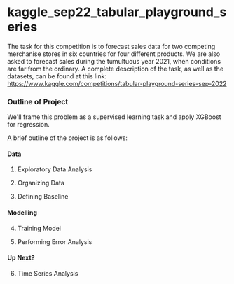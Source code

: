# kaggle_sep22_tabular_playground_series
The task for this competition is to forecast sales data for two competing merchanise stores in six countries for four different products. We are also asked to forecast sales during the tumultuous year 2021, when conditions are far from the ordinary.  A complete description of the task, as well as the datasets, can be found at this link: https://www.kaggle.com/competitions/tabular-playground-series-sep-2022
### Outline of Project ###

We'll frame this problem as a supervised learning task and apply XGBoost for regression.

A brief outline of the project is as follows:

#### Data ####

1) Exploratory Data Analysis

2) Organizing Data

3) Defining Baseline
#### Modelling ####

4) Training Model

5) Performing Error Analysis

#### Up Next? ####

6) Time Series Analysis


